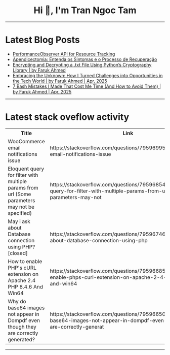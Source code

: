 <h1 align="center">Hi 👋, I'm Tran Ngoc Tam</h1>

---

# Latest Blog Posts 
<!-- BLOG-POST-LIST:START -->
- [PerformanceObserver API for Resource Tracking](https://dev.to/omriluz1/performanceobserver-api-for-resource-tracking-467p)
- [Apendicectomia: Entenda os Sintomas e o Processo de Recuperação](https://dev.to/breadclam40/apendicectomia-entenda-os-sintomas-e-o-processo-de-recuperacao-12bn)
- [Encrypting and Decrypting a .txt File Using Python’s Cryptography Library | by Faruk Ahmed](https://dev.to/cyberwebpen/encrypting-and-decrypting-a-txt-file-using-pythons-cryptography-library-by-faruk-ahmed-ld2)
- [Embracing the Unknown: How I Turned Challenges into Opportunities in the Tech World | by Faruk Ahmed | Apr, 2025](https://dev.to/cyberwebpen/embracing-the-unknown-how-i-turned-challenges-into-opportunities-in-the-tech-world-by-faruk-3b88)
- [7 Bash Mistakes I Made That Cost Me Time &lpar;And How to Avoid Them&rpar; | by Faruk Ahmed | Apr, 2025](https://dev.to/cyberwebpen/7-bash-mistakes-i-made-that-cost-me-time-and-how-to-avoid-them-by-faruk-ahmed-apr-2025-2obg)
<!-- BLOG-POST-LIST:END -->

---

# Latest stack oveflow activity
<table>
  <tr><th>Title</th><th>Link</th></tr>
  <!-- STACKOVERFLOW:START --><tr><td>WooCommerce email notifications issue</td><td>https://stackoverflow.com/questions/79596995/woocommerce-email-notifications-issue</td></tr><tr><td>Eloquent query for filter with multiple params from url &lpar;Some parameters may not be specified&rpar;</td><td>https://stackoverflow.com/questions/79596854/eloquent-query-for-filter-with-multiple-params-from-url-some-parameters-may-not</td></tr><tr><td>May i ask about Database connection using PHP? [closed]</td><td>https://stackoverflow.com/questions/79596746/may-i-ask-about-database-connection-using-php</td></tr><tr><td>How to enable PHP&#39;s cURL extension on Apache 2.4 PHP 8.4.6 And Win64</td><td>https://stackoverflow.com/questions/79596685/how-to-enable-phps-curl-extension-on-apache-2-4-php-8-4-6-and-win64</td></tr><tr><td>Why do base64 images not appear in Dompdf even though they are correctly generated?</td><td>https://stackoverflow.com/questions/79596650/why-do-base64-images-not-appear-in-dompdf-even-though-they-are-correctly-generat</td></tr><!-- STACKOVERFLOW:END -->
</table>

---


